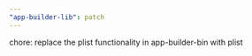 ```yaml
---
"app-builder-lib": patch
---
```


chore: replace the plist functionality in app-builder-bin with plist
